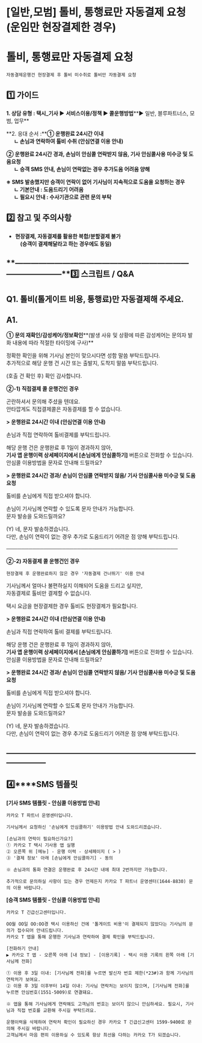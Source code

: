 # [일반,모범] 톨비, 통행료만 자동결제 요청 (운임만 현장결제한 경우)

**톨비, 통행료만 자동결제 요청**
====================

```
자동결제운행건 현장결제 후 톨비 미수취로 톨비만 자동결제 요청   

```

**1️⃣ 가이드**
-----------

**1. 상담 유형 : 택시\_기사 ▶** **서비스이용/정책 ▶ 콜운행방법****▶ 일반, 블루파트너스, 모범, 업무**

**2. 응대 순서 :****① 운행완료 24시간 이내   
      ㄴ 손님과 연락하여 톨비 수취 (안심연결 이용 안내)**

**② 운행완료 24시간 경과, 손님이 안심콜 연락받지 않음, 기사 안심콜사용 미수긍 및 도움요청  
      ㄴ 승객 SMS 안내, 손님이 연락없는 경우 추가도움 어려움 양해**

**※ SMS 발송했지만 승객이 연락이 없어 기사님이 지속적으로 도움을 요청하는 경우  
      ㄴ 기본안내 : 도움드리기 어려움  
      ㄴ 필요시 안내 : 수사기관으로 관련 문의 부탁**

**2️⃣ 참고 및 주의사항**
-----------------

* **현장결제, 자동결제를 활용한 복합/분할결제 불가  
      (승객이 결제해달라고 하는 경우에도 동일)**

**―****―****―****―****―****―****―****―****―****―****―****―****―****―****―****―****―****―****―****―****―****―****―****―****―****―****―****―****―****3️⃣ 스크립트 / Q&A**
-------------------------------------------------------------------------------------------------------------------------------------------------------------------

**Q1. 톨비(톨게이트 비용, 통행료)만 자동결제해 주세요.**
------------------------------------

**A1.**
-------

**① **문의 재확인/감성케어/정보확인******(발생 사유 및 상황에 따른 감성케어는 문의자 발화 내용에 따라 적절한 타이밍에 구사)**

정확한 확인을 위해 기사님 본인이 맞으시다면 성함 말씀 부탁드립니다.  
추가적으로 해당 운행 건 시간 또는 출발지, 도착지 말씀 부탁드립니다.

(호출 건 확인 후) 확인 감사합니다.

**②-1) 직접결제 콜 운행건인 경우**

곤란하셔서 문의해 주셨을 텐데요.   
안타깝게도 직접결제콜은 자동결제를 할 수 없습니다.

**> 운행완료 24시간 이내 (안심연결 이용 안내)**

손님과 직접 연락하여 톨비결제를 부탁드립니다.

해당 운행 건은 운행완료 후 1일이 경과하지 않아,   
**기사 앱 운행이력 상세페이지에서 [손님에게 안심콜하기]** 버튼으로 전화할 수 있습니다.   
안심콜 이용방법을 문자로 안내해 드릴까요?

**> 운행완료 24시간 경과/ 손님이 안심콜 연락받지 않음/ 기사 안심콜사용 미수긍 및 도움요청**

톨비를 손님에게 직접 받으셔야 합니다.

손님이 기사님께 연락할 수 있도록 문자 안내가 가능합니다.   
문자 발송을 도와드릴까요?

(Y) 네, 문자 발송하겠습니다.   
다만, 손님이 연락이 없는 경우 추가로 도움드리기 어려운 점 양해 부탁드립니다.

──────────────────────────────────────────────

**②-2) 자동결제 콜 운행건인 경우**

```
현장결제 후 운행완료하지 않은 경우 '자동결제 건너뛰기' 이용 안내
```

기사님께서 얼마나 불편하실지 이해되어 도움을 드리고 싶지만,   
자동결제로 톨비만 결제할 수 없습니다.

택시 요금을 현장결제한 경우 톨비도 현장결제가 필요합니다.

**> 운행완료 24시간 이내 (안심연결 이용 안내)**

손님과 직접 연락하여 톨비 결제를 부탁드립니다.

해당 운행 건은 운행완료 후 1일이 경과하지 않아,   
**기사 앱 운행이력 상세페이지에서 [손님에게 안심콜하기]** 버튼으로 전화할 수 있습니다.   
안심콜 이용방법을 문자로 안내해 드릴까요?

**> 운행완료 24시간 경과/ 손님이 안심콜 연락받지 않음/ 기사 안심콜사용 미수긍 및 도움요청**

톨비를 손님에게 직접 받으셔야 합니다.

손님이 기사님께 연락할 수 있도록 문자 안내가 가능합니다.   
문자 발송을 도와드릴까요?

(Y) 네, 문자 발송하겠습니다.   
다만, 손님이 연락이 없는 경우 추가로 도움드리기 어려운 점 양해 부탁드립니다.

**―****―****―****―****―****―****―****―****―****―****―****―****―****―****―****―****―****―****―****―****―****―****―****―****―****―****―****―****―**
-------------------------------------------------------------------------------------------------------------------------------------------------

**4️⃣****SMS 템플릿**
------------------

**[기사 SMS 템플릿 - 안심콜 이용방법 안내]**

```
카카오 T 파트너 운영센터입니다.   
  
기사님께서 요청하신 '손님에게 안심콜하기' 이용방법 안내 도와드리겠습니다.  
  
[손님과의 연락이 필요하신가요?]   
① 카카오 T 택시 기사용 앱 실행   
② 오른쪽 위 [메뉴] - 운행 이력 - 상세페이지 ( > )   
③ '결제 정보' 아래 [손님에게 안심콜하기] - 동의  
  
※ 손님과의 통화 연결은 운행완료 후 24시간 내에 최대 2번까지만 가능합니다.  
  
추가적으로 문의하실 사항이 있는 경우 언제든지 카카오 T 파트너 운영센터(1644-8830) 문의 이용 바랍니다.
```

**[승객 SMS 템플릿 - 안심콜 이용방법 안내]**

```
카카오 T 긴급신고센터입니다.   
  
OO월 OO일 OO:OO경 택시 이용하신 건에 '톨게이트 비용'이 결제되지 않았다는 기사님의 문의가 접수되어 안내드립니다.   
카카오 T 앱을 통해 운행한 기사님과 연락하여 결제 확인을 부탁드립니다.  
  
[전화하기 안내]   
▶ 카카오 T 앱 - 오른쪽 아래 [내 정보] - [이용기록] - 택시 이용 기록의 왼쪽 아래 [기사님께 전화]  
  
① 이용 후 3일 이내: [기사님께 전화]를 누르면 발신자 번호 제한(*23#)과 함께 기사님의 연락처가 보여요.   
② 이용 후 3일 이후부터 14일 이내: 기사님 연락처는 보이지 않으며, [기사님께 전화]를 누르면 안심번호(1551-5009)로 연결돼요.  
  
※ 앱을 통해 기사님에게 연락해도 고객님의 번호는 보이지 않으니 안심하세요. 필요시, 기사님과 직접 번호를 교환해 주시길 부탁드려요.  
  
운행이력을 삭제하여 연락처 확인이 필요하신 경우 카카오 T 긴급신고센터 1599-9400로 문의해 주시길 바랍니다.   
고객님께서 마음 편히 이용하실 수 있도록 항상 최선을 다하는 카카오 T가 되겠습니다.
```
